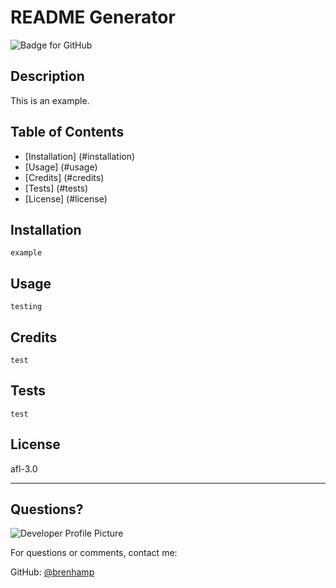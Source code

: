 # README Generator
  ![Badge for GitHub](https://img.shields.io/github/languages/top/brenhamp/readme-generator?style=flat&logo=appveyor) 


  ## Description


  This is an example.
  ## Table of Contents
  * [Installation] (#installation)
  * [Usage] (#usage)
  * [Credits] (#credits)
  * [Tests] (#tests)
  * [License] (#license)
    
  ## Installation
    

    example
    
  ## Usage
    

    testing
    
  ## Credits
    

    test
    
  ## Tests
    

    test
  
  ## License
  
  afl-3.0
  
  ---
  
  ## Questions?
  
  ![Developer Profile Picture](https://avatars.githubusercontent.com/u/90241529?v=4) 
  
  For questions or comments, contact me:
 
  GitHub: [@brenhamp](https://api.github.com/users/brenhamp)
  